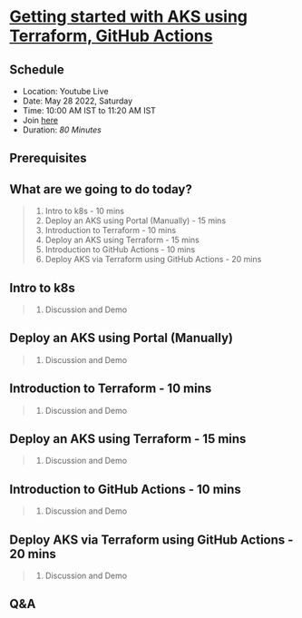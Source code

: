 # [Getting started with AKS using Terraform, GitHub Actions](https://www.meetup.com/dot-net-learners-house-hyderabad/events/285669327/)


## Schedule
* Location: Youtube Live
* Date: May 28 2022, Saturday
* Time: 10:00 AM IST to 11:20 AM IST
* Join [here](https://www.youtube.com/watch?v=aeNbN7sIUcc)
* Duration: _80 Minutes_

## Prerequisites


## What are we going to do today?

> 1. Intro to k8s - 10 mins
> 1. Deploy an AKS using Portal (Manually) - 15 mins
> 1. Introduction to Terraform - 10 mins
> 1. Deploy an AKS using Terraform - 15 mins
> 1. Introduction to GitHub Actions - 10 mins
> 1. Deploy AKS via Terraform using GitHub Actions - 20 mins



##  Intro to k8s 

> 1. Discussion and Demo 


## Deploy an AKS using Portal (Manually)

> 1. Discussion and Demo 


## Introduction to Terraform - 10 mins

> 1. Discussion and Demo


## Deploy an AKS using Terraform - 15 mins

> 1. Discussion and Demo


## Introduction to GitHub Actions - 10 mins

> 1. Discussion and Demo


## Deploy AKS via Terraform using GitHub Actions - 20 mins

> 1. Discussion and Demo


## Q&A


